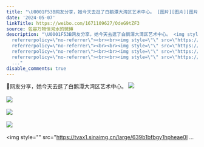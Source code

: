 ```yaml
---
title: "\U0001F53B网友分享，她今天去逛了白鹅潭大湾区艺术中心。 [图片][图片][图片][图片][图片][图片][图片][图片][图片][图片][图片][图片][图片][图片][图片][图片][图片..."
date: '2024-05-07'
linkTitle: https://weibo.com/1671109627/OdeG9tZF3
source: 包容万物恒河水的微博
description: "\U0001F53B网友分享，她今天去逛了白鹅潭大湾区艺术中心。 <img style=\"\" src=\"https://tvax2.sinaimg.cn/large/639b1bfbgy1hphea9quo8j20zk0qo75j.jpg\"
  referrerpolicy=\"no-referrer\"><br><br><img style=\"\" src=\"https://tvax3.sinaimg.cn/large/639b1bfbgy1hpheaa7f6hj20zk0qo76i.jpg\"
  referrerpolicy=\"no-referrer\"><br><br><img style=\"\" src=\"https://tvax4.sinaimg.cn/large/639b1bfbgy1hpheab6wxoj20zk0qo43f.jpg\"
  referrerpolicy=\"no-referrer\"><br><br><img style=\"\" src=\"https://tvax1.sinaimg.cn/large/639b1bfbgy1hpheabn0mpj20zk0qotb5.jpg\"
  referrerpolicy=\"no-referrer\"><br><br><img style=\"\" src=\"https://tvax1.sinaimg.cn/large/639b1bfbgy1hpheae0l
  ..."
disable_comments: true
---
```

🔻网友分享，她今天去逛了白鹅潭大湾区艺术中心。 <img style="" src="https://tvax2.sinaimg.cn/large/639b1bfbgy1hphea9quo8j20zk0qo75j.jpg" referrerpolicy="no-referrer"><br><br><img style="" src="https://tvax3.sinaimg.cn/large/639b1bfbgy1hpheaa7f6hj20zk0qo76i.jpg" referrerpolicy="no-referrer"><br><br><img style="" src="https://tvax4.sinaimg.cn/large/639b1bfbgy1hpheab6wxoj20zk0qo43f.jpg" referrerpolicy="no-referrer"><br><br><img style="" src="https://tvax1.sinaimg.cn/large/639b1bfbgy1hpheabn0mpj20zk0qotb5.jpg" referrerpolicy="no-referrer"><br><br><img style="" src="https://tvax1.sinaimg.cn/large/639b1bfbgy1hpheae0l ...